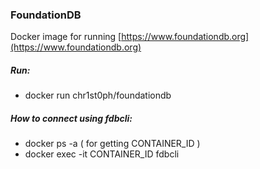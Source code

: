 ### FoundationDB

Docker image for running [https://www.foundationdb.org](https://www.foundationdb.org)

##### Run:

* docker run chr1st0ph/foundationdb

##### How to connect using fdbcli:

* docker ps -a ( for getting CONTAINER_ID )
* docker exec -it CONTAINER_ID fdbcli
